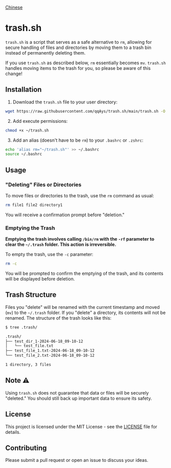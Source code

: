 [Chinese](./README_zh-CN.md)

# trash.sh
`trash.sh` is a script that serves as a safe alternative to `rm`, allowing for secure handling of files and directories by moving them to a trash bin instead of permanently deleting them.

If you use `trash.sh` as described below, `rm` essentially becomes `mv`. `trash.sh` handles moving items to the trash for you, so please be aware of this change!

## Installation

1. Download the `trash.sh` file to your user directory:
```bash
wget https://raw.githubusercontent.com/qqAys/trash.sh/main/trash.sh -O ~/trash.sh
```

2. Add execute permissions:
```bash
chmod +x ~/trash.sh
```

3. Add an alias (doesn't have to be `rm`) to your `.bashrc` or `.zshrc`:
```bash
echo 'alias rm="~/trash.sh"' >> ~/.bashrc
source ~/.bashrc
```

## Usage
### "Deleting" Files or Directories
To move files or directories to the trash, use the `rm` command as usual:

```bash
rm file1 file2 directory1
```

You will receive a confirmation prompt before "deletion."


### Emptying the Trash

**Emptying the trash involves calling `/bin/rm` with the `-rf` parameter to clear the `~/.trash` folder. This action is irreversible.**

To empty the trash, use the `-c` parameter:

```bash
rm -c
```
You will be prompted to confirm the emptying of the trash, and its contents will be displayed before deletion.

## Trash Structure
Files you "delete" will be renamed with the current timestamp and moved (`mv`) to the `~/.trash` folder. If you "delete" a directory, its contents will not be renamed. The structure of the trash looks like this:

```bash
$ tree .trash/

.trash/
├── test_dir_1-2024-06-18_09-10-12
│   └── test_file.txt
├── test_file_1.txt-2024-06-18_09-10-12
└── test_file_2.txt-2024-06-18_09-10-12

1 directory, 3 files
```

## Note ⚠️
Using `trash.sh` does not guarantee that data or files will be securely "deleted." You should still back up important data to ensure its safety.

## License
This project is licensed under the MIT License - see the [LICENSE](./LICENSE) file for details.

## Contributing
Please submit a pull request or open an issue to discuss your ideas.
